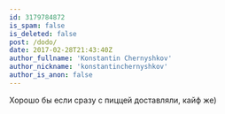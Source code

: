 ```yaml
---
id: 3179784872
is_spam: false
is_deleted: false
post: /dodo/
date: 2017-02-28T21:43:40Z
author_fullname: 'Konstantin Chernyshkov'
author_nickname: 'konstantinchernyshkov'
author_is_anon: false
---
```


<p>Хорошо бы если сразу с пиццей доставляли, кайф же)</p>
